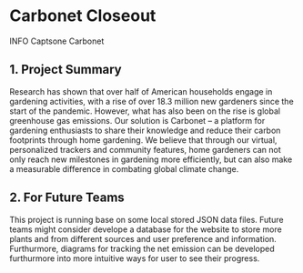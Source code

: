 # Carbonet Closeout
INFO Captsone Carbonet

## 1. Project Summary
Research has shown that over half of American households engage in gardening activities, with a rise of over 18.3 million new gardeners since the start of the pandemic. However, what has also been on the rise is global greenhouse gas emissions. Our solution is Carbonet – a platform for gardening enthusiasts to share their knowledge and reduce their carbon footprints through home gardening. We believe that through our virtual, personalized trackers and community features, home gardeners can not only reach new milestones in gardening more efficiently, but can also make a measurable difference in combating global climate change.

## 2. For Future Teams
This project is running base on some local stored JSON data files. Future teams might consider develope a database for the website to store more plants and from different sources and user preference and information. Furthurmore, diagrams for tracking the net emission can be developed furthurmore into more intuitive ways for user to see their progress.
